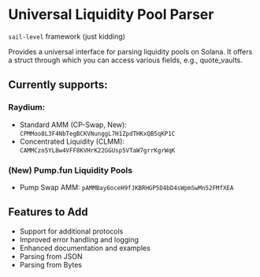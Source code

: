 # Universal Liquidity Pool Parser
`sail-level` framework (just kidding)

Provides a universal interface for parsing liquidity pools on Solana. It offers a struct through which you can access various fields, e.g., quote_vaults.

## Currently supports:

### Raydium:

- Standard AMM (CP-Swap, New): `CPMMoo8L3F4NbTegBCKVNunggL7H1ZpdTHKxQB5qKP1C`
- Concentrated Liquidity (CLMM): `CAMMCzo5YL8w4VFF8KVHrK22GGUsp5VTaW7grrKgrWqK`

### (New) Pump.fun Liquidity Pools
- Pump Swap AMM: `pAMMBay6oceH9fJKBRHGP5D4bD4sWpmSwMn52FMfXEA`

## Features to Add
- Support for additional protocols
- Improved error handling and logging
- Enhanced documentation and examples
- Parsing from JSON
- Parsing from Bytes
